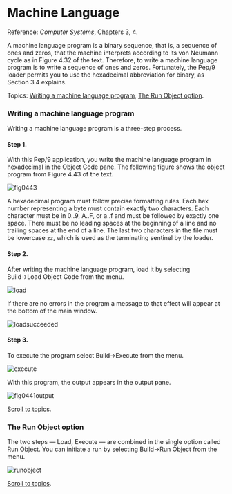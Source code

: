 
# Machine Language

Reference: _Computer Systems_, Chapters 3, 4.

A machine language program is a binary sequence, that is, a sequence of ones and zeros, that the machine interprets according to its von Neumann cycle as in Figure 4.32 of the text.
Therefore, to write a machine language program is to write a sequence of ones and zeros.
Fortunately, the Pep/9 loader permits you to use the hexadecimal abbreviation for binary, as Section 3.4 explains.

Topics: [Writing a machine language program](#Writing), [The Run Object option](#Run).

### Writing a machine language program

Writing a machine language program is a three-step process.

#### Step 1.

With this Pep/9 application, you write the machine language program in hexadecimal in the Object Code pane.
The following figure shows the object program from Figure 4.43 of the text.

![fig0443](qrc:/help-asm/images/fig0443.png)

A hexadecimal program must follow precise formatting rules.
Each hex number representing a byte must contain exactly two characters.
Each character must be in 0..9, A..F, or a..f and must be followed by exactly one space.
There must be no leading spaces at the beginning of a line and no trailing spaces at the end of a line.
The last two characters in the file must be lowercase `zz`, which is used as the terminating sentinel by the loader.

#### Step 2.

After writing the machine language program, load it by selecting Build→Load Object Code from the menu.

![load](qrc:/help-asm/images/load.png)

If there are no errors in the program a message to that effect will appear at the bottom of the main window.

![loadsucceeded](qrc:/help-asm/images/loadsucceeded.png)

#### Step 3.

To execute the program select Build→Execute from the menu.

![execute](qrc:/help-asm/images/execute.png)

With this program, the output appears in the output pane.

![fig0441output](qrc:/help-asm/images/fig0441output.png)

[Scroll to topics](#Topics).

### The Run Object option

The two steps — Load, Execute — are combined in the single option called Run Object.
You can initiate a run by selecting Build→Run Object from the menu.

![runobject](qrc:/help-asm/images/runobject.png)

[Scroll to topics](#Topics).
